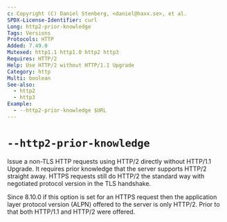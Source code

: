 ```yaml
---
c: Copyright (C) Daniel Stenberg, <daniel@haxx.se>, et al.
SPDX-License-Identifier: curl
Long: http2-prior-knowledge
Tags: Versions
Protocols: HTTP
Added: 7.49.0
Mutexed: http1.1 http1.0 http2 http3
Requires: HTTP/2
Help: Use HTTP/2 without HTTP/1.1 Upgrade
Category: http
Multi: boolean
See-also:
  - http2
  - http3
Example:
  - --http2-prior-knowledge $URL
---
```


# `--http2-prior-knowledge`

Issue a non-TLS HTTP requests using HTTP/2 directly without HTTP/1.1 Upgrade.
It requires prior knowledge that the server supports HTTP/2 straight away.
HTTPS requests still do HTTP/2 the standard way with negotiated protocol
version in the TLS handshake.

Since 8.10.0 if this option is set for an HTTPS request then the application
layer protocol version (ALPN) offered to the server is only HTTP/2. Prior to
that both HTTP/1.1 and HTTP/2 were offered.

